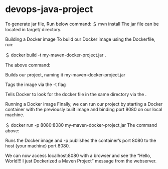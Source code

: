 # devops-java-project
To generate jar file, Run below command:
＄ mvn install
The jar file can be located in target/ directory.

Building a Docker image
To build our Docker image using the Dockerfile, run:

＄ docker build -t my-maven-docker-project.jar .

The above command:

Builds our project, naming it my-maven-docker-project.jar

Tags the image via the -t flag

Tells Docker to look for the docker file in the same directory via the .

Running a Docker image
Finally, we can run our project by starting a Docker container with the previously built image and binding port 8080 on our local machine.

＄ docker run -p 8080:8080 my-maven-docker-project.jar
The command above:

Runs the Docker image and -p publishes the container’s port 8080 to the host (your machine) port 8080.

We can now access localhost:8080 with a browser and see the “Hello, World!!! I just Dockerized a Maven Project” message from the webserver.
